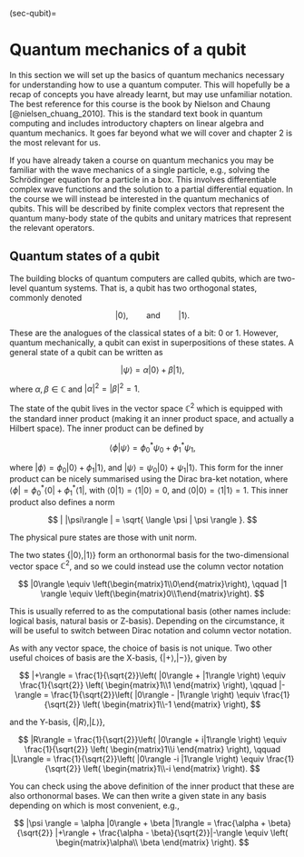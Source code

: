 (sec-qubit)=
# Quantum mechanics of a qubit

In this section we will set up the basics of quantum mechanics necessary for understanding how to use a quantum computer. This will hopefully be a recap of concepts you have already learnt, but may use unfamiliar notation. The best reference for this course is the book by Nielson and Chaung [@nielsen_chuang_2010]. This is the standard text book in quantum computing and includes introductory chapters on linear algebra and quantum mechanics. It goes far beyond what we will cover and chapter 2 is the most relevant for us.

If you have already taken a course on quantum mechanics you may be familiar with the wave mechanics of a single particle, e.g., solving the Schrödinger equation for a particle in a box. This involves differentiable complex wave functions and the solution to a partial differential equation. In the course we will instead be interested in the quantum mechanics of qubits. This will be described by finite complex vectors that represent the quantum many-body state of the qubits and unitary matrices that represent the relevant operators.

## Quantum states of a qubit

The building blocks of quantum computers are called qubits, which are two-level quantum systems. That is, a qubit has two orthogonal states, commonly denoted

$$
    |0\rangle, \qquad \text{and} \qquad |1\rangle.
$$

These are the analogues of the classical states of a bit: 0 or 1. However, quantum mechanically, a qubit can exist in superpositions of these states. A general state of a qubit can be written as

$$
    |\psi\rangle = \alpha|0\rangle + \beta |1 \rangle,
$$

where $\alpha, \beta \in \mathbb{C}$ and $|\alpha|^2 = |\beta|^2 = 1$.

The state of the qubit lives in the vector space $\mathbb{C}^2$ which is equipped with the standard inner product (making it an inner product space, and actually a Hilbert space). The inner product can be defined by 

$$
    \langle \phi | \psi \rangle = \phi_0^* \psi_0 + \phi_1^* \psi_1,
$$

where $|\phi\rangle = \phi_0 |0\rangle + \phi_1|1\rangle$, and $|\psi\rangle = \psi_0|0\rangle + \psi_1|1\rangle$. This form for the inner product can be nicely summarised using the Dirac bra-ket notation, where $\langle \phi | = \phi_0^* \langle 0 | + \phi_1^* \langle 1|$, with $\langle 0 | 1 \rangle = \langle 1 | 0 \rangle = 0$, and $\langle 0 | 0 \rangle = \langle 1 | 1 \rangle = 1$. This inner product also defines a norm

$$
    | |\psi\rangle | = \sqrt{ \langle \psi | \psi \rangle }.
$$

The physical pure states are those with unit norm.

The two states $\{|0\rangle, |1\rangle\}$ form an orthonormal basis for the two-dimensional vector space $\mathbb{C}^2$, and so we could instead use the column vector notation

$$
    |0\rangle \equiv \left(\begin{matrix}1\\0\end{matrix}\right), \qquad |1 \rangle \equiv \left(\begin{matrix}0\\1\end{matrix}\right).
$$

This is usually referred to as the computational basis (other names include: logical basis, natural basis or Z-basis). Depending on the circumstance, it will be useful to switch between Dirac notation and column vector notation.

As with any vector space, the choice of basis is not unique. Two other useful choices of basis are the X-basis, $\{|+\rangle, |-\rangle \}$, given by

$$
    |+\rangle = \frac{1}{\sqrt{2}}\left( |0\rangle + |1\rangle \right) \equiv \frac{1}{\sqrt{2}} \left( \begin{matrix}1\\1 \end{matrix} \right), \qquad |-\rangle = \frac{1}{\sqrt{2}}\left( |0\rangle - |1\rangle \right) \equiv \frac{1}{\sqrt{2}} \left( \begin{matrix}1\\-1 \end{matrix} \right),
$$

and the Y-basis, $\{ |R\rangle, |L \rangle\}$,

$$
    |R\rangle = \frac{1}{\sqrt{2}}\left( |0\rangle + i|1\rangle \right) \equiv \frac{1}{\sqrt{2}} \left( \begin{matrix}1\\i \end{matrix} \right), \qquad |L\rangle = \frac{1}{\sqrt{2}}\left( |0\rangle -i |1\rangle \right) \equiv \frac{1}{\sqrt{2}} \left( \begin{matrix}1\\-i \end{matrix} \right).
$$

You can check using the above definition of the inner product that these are also orthonormal bases.
We can then write a given state in any basis depending on which is most convenient, e.g.,

$$
    |\psi \rangle = \alpha |0\rangle + \beta |1\rangle = \frac{\alpha + \beta}{\sqrt{2}} |+\rangle + \frac{\alpha - \beta}{\sqrt{2}}|-\rangle \equiv \left( \begin{matrix}\alpha\\ \beta \end{matrix} \right).
$$